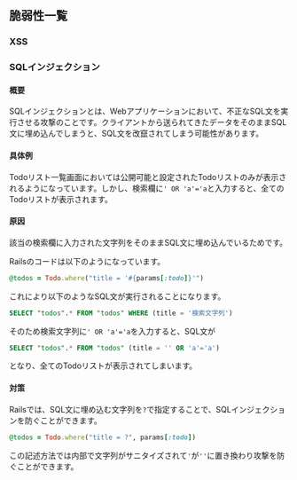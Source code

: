 ## 脆弱性一覧
### XSS

### SQLインジェクション
#### 概要
SQLインジェクションとは、Webアプリケーションにおいて、不正なSQL文を実行させる攻撃のことです。クライアントから送られてきたデータをそのままSQL文に埋め込んでしまうと、SQL文を改竄されてしまう可能性があります。

#### 具体例
Todoリスト一覧画面においては公開可能と設定されたTodoリストのみが表示されるようになっています。しかし、検索欄に`' OR 'a'='a`と入力すると、全てのTodoリストが表示されます。

#### 原因
該当の検索欄に入力された文字列をそのままSQL文に埋め込んでいるためです。

Railsのコードは以下のようになっています。
```ruby
@todos = Todo.where("title = '#{params[:todo]}'")
```
これにより以下のようなSQL文が実行されることになります。
```sql
SELECT "todos".* FROM "todos" WHERE (title = '検索文字列')
```
そのため検索文字列に`' OR 'a'='a`を入力すると、SQL文が
```sql
SELECT "todos".* FROM "todos" (title = '' OR 'a'='a')
```
となり、全てのTodoリストが表示されてしまいます。

#### 対策
Railsでは、SQL文に埋め込む文字列を`?`で指定することで、SQLインジェクションを防ぐことができます。
```ruby
@todos = Todo.where("title = ?", params[:todo])
```

この記述方法では内部で文字列がサニタイズされて`'`が`''`に置き換わり攻撃を防ぐことができます。


